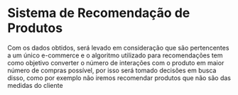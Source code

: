 # Sistema de Recomendação de Produtos

Com os dados obtidos, será levado em consideração que são pertencentes a um único e-commerce e o algoritmo utilizado para recomendações tem como objetivo converter o número de interações com o produto em maior número de compras possível, por isso será tomado decisões em busca disso, como por exemplo não iremos recomendar produtos que não são das medidas do cliente
